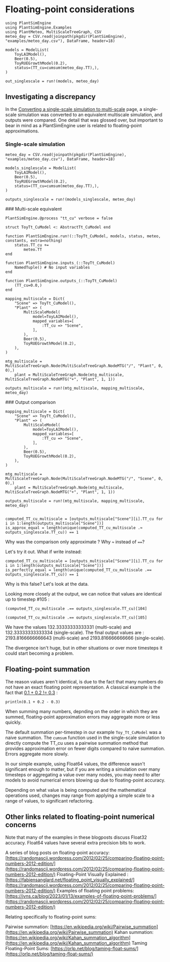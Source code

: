 # Floating-point considerations

```@setup usepkg
using PlantSimEngine
using PlantSimEngine.Examples
using PlantMeteo, MultiScaleTreeGraph, CSV
meteo_day = CSV.read(joinpath(pkgdir(PlantSimEngine), "examples/meteo_day.csv"), DataFrame, header=18)

models = ModelList(
    ToyLAIModel(),
    Beer(0.5),
    ToyRUEGrowthModel(0.2),
    status=(TT_cu=cumsum(meteo_day.TT),),
)

out_singlescale = run!(models, meteo_day)
```
## Investigating a discrepancy

In the [Converting a single-scale simulation to multi-scale](@ref) page, a single-scale simulation was converted to an equivalent multiscale simulation, and outputs were compared. One detail that was glossed over, but important to bear in mind as a PlantSimEngine user is related to floating-point approximations.

### Single-scale simulation

```@example usepkg
meteo_day = CSV.read(joinpath(pkgdir(PlantSimEngine), "examples/meteo_day.csv"), DataFrame, header=18)

models_singlescale = ModelList(
    ToyLAIModel(),
    Beer(0.5),
    ToyRUEGrowthModel(0.2),
    status=(TT_cu=cumsum(meteo_day.TT),),
)

outputs_singlescale = run!(models_singlescale, meteo_day)
```

### Multi-scale equivalent 

```@example usepkg
PlantSimEngine.@process "tt_cu" verbose = false

struct ToyTt_CuModel <: AbstractTt_CuModel end

function PlantSimEngine.run!(::ToyTt_CuModel, models, status, meteo, constants, extra=nothing)
    status.TT_cu +=
        meteo.TT
end

function PlantSimEngine.inputs_(::ToyTt_CuModel)
    NamedTuple() # No input variables
end

function PlantSimEngine.outputs_(::ToyTt_CuModel)
    (TT_cu=0.0,)
end

mapping_multiscale = Dict(
    "Scene" => ToyTt_CuModel(),
    "Plant" => (
        MultiScaleModel(
            model=ToyLAIModel(),
            mapped_variables=[
                :TT_cu => "Scene",
            ],
        ),
        Beer(0.5),
        ToyRUEGrowthModel(0.2),
    ),
)

mtg_multiscale = MultiScaleTreeGraph.Node(MultiScaleTreeGraph.NodeMTG("/", "Plant", 0, 0),)
    plant = MultiScaleTreeGraph.Node(mtg_multiscale, MultiScaleTreeGraph.NodeMTG("+", "Plant", 1, 1))

outputs_multiscale = run!(mtg_multiscale, mapping_multiscale, meteo_day)
```

### Output comparison

```@setup usepkg
mapping_multiscale = Dict(
    "Scene" => ToyTt_CuModel(),
    "Plant" => (
        MultiScaleModel(
            model=ToyLAIModel(),
            mapped_variables=[
                :TT_cu => "Scene",
            ],
        ),
        Beer(0.5),
        ToyRUEGrowthModel(0.2),
    ),
)

mtg_multiscale = MultiScaleTreeGraph.Node(MultiScaleTreeGraph.NodeMTG("/", "Scene", 0, 0),)
    plant = MultiScaleTreeGraph.Node(mtg_multiscale, MultiScaleTreeGraph.NodeMTG("+", "Plant", 1, 1))

outputs_multiscale = run!(mtg_multiscale, mapping_multiscale, meteo_day)
```

```@example usepkg

computed_TT_cu_multiscale = [outputs_multiscale["Scene"][i].TT_cu for i in 1:length(outputs_multiscale["Scene"])]
is_approx_equal = length(unique(computed_TT_cu_multiscale .≈ outputs_singlescale.TT_cu)) == 1
```

Why was the comparison only approximate ? Why `≈` instead of `==`?

Let's try it out. What if write instead:

```@example usepkg
computed_TT_cu_multiscale = [outputs_multiscale["Scene"][i].TT_cu for i in 1:length(outputs_multiscale["Scene"])]
is_perfectly_equal = length(unique(computed_TT_cu_multiscale .== outputs_singlescale.TT_cu)) == 1
```

Why is this false? Let's look at the data.

Looking more closely at the output, we can notice that values are identical up to timestep #105 : 

```@example usepkg
(computed_TT_cu_multiscale .== outputs_singlescale.TT_cu)[104]
```

```@example usepkg
(computed_TT_cu_multiscale .== outputs_singlescale.TT_cu)[105]
```

We have the values 132.33333333333331 (multi-scale) and 132.33333333333334 (single-scale). The final output values are : 2193.8166666666643 (multi-scale) and 2193.816666666666 (single-scale).

The divergence isn't huge, but in other situations or over more timesteps it could start becoming a problem.

## Floating-point summation

The reason values aren't identical, is due to the fact that many numbers do not have an exact floating point representation. A classical example is the fact that [0.1 + 0.2 != 0.3](https://blog.reverberate.org/2016/02/06/floating-point-demystified-part2.html) : 

```@example usepkg
println(0.1 + 0.2 - 0.3)
```

When summing many numbers, depnding on the order in which they are summed, floating-point approximation errors may aggregate more or less quickly. 

The default summation per-timestep in our example `Toy_Tt_CuModel` was a naive summation. The `cumsum` function used in the single-scale simulation to directly compute the TT_cu uses a pairwise summation method that provides approximation error on fewer digits compared to naive summation. Errors aggregate more slowly.

In our simple example, using Float64 values, the difference wasn't significant enough to matter, but if you are writing a simulation over many timesteps or aggregating a value over many nodes, you may need to alter models to avoid numerical errors blowing up due to floating-point accuracy.

Depending on what value is being computed and the mathematical operations used, changes may range from applying a simple scale to a range of values, to significant refactoring.


## Other links related to floating-point numerical concerns

Note that many of the examples in these blogposts discuss Float32 accuracy. Float64 values have several extra precision bits to work.

A series of blog posts on floating-point accuracy: [https://randomascii.wordpress.com/2012/02/25/comparing-floating-point-numbers-2012-edition/](https://randomascii.wordpress.com/2012/02/25/comparing-floating-point-numbers-2012-edition/)
Floating-Point Visually Explained : [https://fabiensanglard.net/floating_point_visually_explained/](https://randomascii.wordpress.com/2012/02/25/comparing-floating-point-numbers-2012-edition/)
Examples of floating point problems: [https://jvns.ca/blog/2023/01/13/examples-of-floating-point-problems/](https://randomascii.wordpress.com/2012/02/25/comparing-floating-point-numbers-2012-edition/)

Relating specifically to floating-point sums:

Pairwise summation: [https://en.wikipedia.org/wiki/Pairwise_summation](https://en.wikipedia.org/wiki/Pairwise_summation)
Kahan summation: [https://en.wikipedia.org/wiki/Kahan_summation_algorithm](https://en.wikipedia.org/wiki/Kahan_summation_algorithm)
Taming Floating-Point Sums: [https://orlp.net/blog/taming-float-sums/](https://orlp.net/blog/taming-float-sums/)